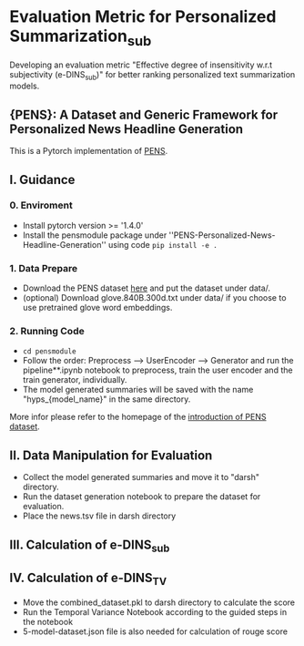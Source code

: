 # Evaluation Metric for Personalized Summarization<sub>sub</sub>
Developing an evaluation metric "Effective degree of insensitivity w.r.t subjectivity (e-DINS<sub>sub</sub>)" for better ranking personalized text summarization models.

## {PENS}: A Dataset and Generic Framework for Personalized News Headline Generation
This is a Pytorch implementation of [PENS](https://www.microsoft.com/en-us/research/uploads/prod/2021/06/ACL2021_PENS_Camera_Ready_1862_Paper.pdf). 

## I. Guidance

### 0. Enviroment
- Install pytorch version >= '1.4.0'
- Install the pensmodule package under ''PENS-Personalized-News-Headline-Generation'' using code ``` pip install -e . ```

### 1. Data Prepare
- Download the PENS dataset [here](https://msnews.github.io/pens.html) and put the dataset under data/.
- (optional) Download glove.840B.300d.txt under data/ if you choose to use pretrained glove word embeddings.

### 2. Running Code
- ```cd pensmodule ```
- Follow the order: Preprocess --> UserEncoder --> Generator and run the pipeline**.ipynb notebook to preprocess, train the user encoder and the train generator, individually.
- The model generated summaries will be saved with the name "hyps_{model_name}" in the same directory.

More infor please refer to the homepage of the [introduction of PENS dataset](https://msnews.github.io/pens.html).


## II. Data Manipulation for Evaluation
- Collect the model generated summaries and move it to "darsh" directory.
- Run the dataset generation notebook to prepare the dataset for evaluation.
- Place the news.tsv file in darsh directory

## III. Calculation of e-DINS<sub>sub</sub>

## IV. Calculation of e-DINS<sub>TV</sub>
- Move the combined_dataset.pkl to darsh directory to calculate the score
- Run the Temporal Variance Notebook according to the guided steps in the notebook
- 5-model-dataset.json file is also needed for calculation of rouge score
